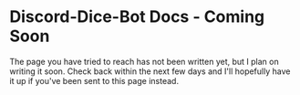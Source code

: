 # Discord-Dice-Bot Docs - Coming Soon
The page you have tried to reach has not been written yet, but I plan on writing it soon. Check back within the next few days and I'll hopefully have it up if you've been sent to this page instead.
